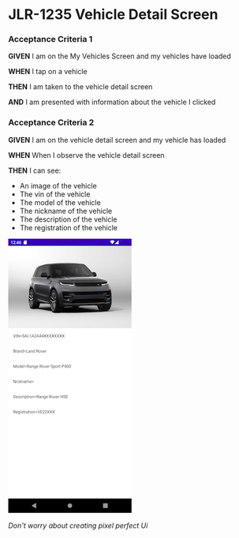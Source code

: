 # JLR-1235 Vehicle Detail Screen

### Acceptance Criteria 1

**GIVEN** I am on the My Vehicles Screen and my vehicles have loaded

**WHEN** I tap on a vehicle

**THEN** I am taken to the vehicle detail screen

**AND** I am presented with information about the vehicle I clicked 


### Acceptance Criteria 2

**GIVEN** I am on the vehicle detail screen and my vehicle has loaded

**WHEN** When I observe the vehicle detail screen

**THEN** I can see:

* An image of the vehicle
* The vin of the vehicle
* The model of the vehicle
* The nickname of the vehicle
* The description of the vehicle
* The registration of the vehicle

![image](/tickets/images/Example.png)

_Don't worry about creating pixel perfect Ui_